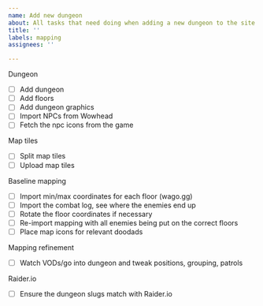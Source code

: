 ```yaml
---
name: Add new dungeon
about: All tasks that need doing when adding a new dungeon to the site.
title: ''
labels: mapping
assignees: ''

---
```


Dungeon
- [ ] Add dungeon
- [ ] Add floors
- [ ] Add dungeon graphics
- [ ] Import NPCs from Wowhead
- [ ] Fetch the npc icons from the game

Map tiles
- [ ] Split map tiles
- [ ] Upload map tiles

Baseline mapping
- [ ] Import min/max coordinates for each floor (wago.gg)
- [ ] Import the combat log, see where the enemies end up
- [ ] Rotate the floor coordinates if necessary
- [ ] Re-import mapping with all enemies being put on the correct floors
- [ ] Place map icons for relevant doodads

Mapping refinement
- [ ] Watch VODs/go into dungeon and tweak positions, grouping, patrols

Raider.io
- [ ] Ensure the dungeon slugs match with Raider.io
